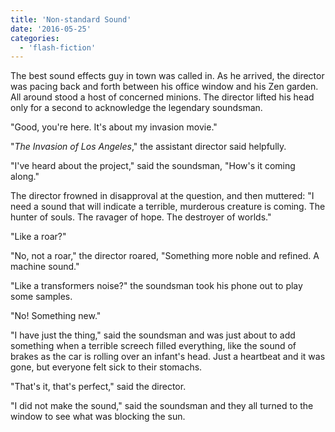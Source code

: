 ```yaml
---
title: 'Non-standard Sound'
date: '2016-05-25'
categories:
  - 'flash-fiction'
---
```


The best sound effects guy in town was called in. As he arrived, the director
was pacing back and forth between his office window and his Zen garden. All
around stood a host of concerned minions. The director lifted his head only for
a second to acknowledge the legendary soundsman.

<!-- truncate -->


"Good, you're here. It's about my invasion movie."

"_The Invasion of Los Angeles_," the assistant director said helpfully.

"I've heard about the project," said the soundsman, "How's it coming along."

The director frowned in disapproval at the question, and then muttered: "I need
a sound that will indicate a terrible, murderous creature is coming. The hunter
of souls. The ravager of hope. The destroyer of worlds."

"Like a roar?"

"No, not a roar," the director roared, "Something more noble and refined. A
machine sound."

"Like a transformers noise?" the soundsman took his phone out to play some
samples.

"No! Something new."

"I have just the thing," said the soundsman and was just about to add something
when a terrible screech filled everything, like the sound of brakes as the car
is rolling over an infant's head. Just a heartbeat and it was gone, but everyone
felt sick to their stomachs.

"That's it, that's perfect," said the director.

"I did not make the sound," said the soundsman and they all turned to the window
to see what was blocking the sun.
